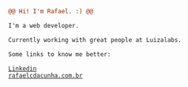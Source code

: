 
```diff
@@ Hi! I'm Rafael. :) @@

I'm a web developer.

Currently working with great people at Luizalabs.

Some links to know me better:
```

<code><a href="https://www.linkedin.com/in/rafael-corradini-da-cunha-91ba0b99/" target="_blank">Linkedin</a> 
  <a href="https://rafaelcdacunha.com.br/" target="_blank">rafaelcdacunha.com.br</a>
</code>
